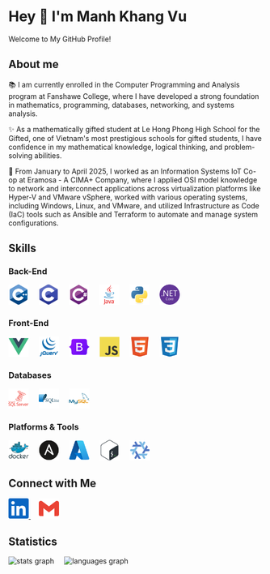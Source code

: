 # Hey 👋 I'm Manh Khang Vu

Welcome to My GitHub Profile!

## About me

📚 I am currently enrolled in the Computer Programming and Analysis program at Fanshawe College, where I have developed a strong foundation in mathematics, programming, databases, networking, and systems analysis.

✨ As a mathematically gifted student at Le Hong Phong High School for the Gifted, one of Vietnam's most prestigious schools for gifted students, I have confidence in my mathematical knowledge, logical thinking, and problem-solving abilities.

💼 From January to April 2025, I worked as an Information Systems IoT Co-op at Eramosa - A CIMA+ Company, where I applied OSI model knowledge to network and interconnect applications across virtualization platforms like Hyper-V and VMware vSphere, worked with various operating systems, including Windows, Linux, and VMware, and utilized Infrastructure as Code (IaC) tools such as Ansible and Terraform to automate and manage system configurations.

## Skills

### Back-End

<div>
  <img src="images/skills/cplusplus.png" height="40" alt="cplusplus logo"/>
  <img width="12"/>
  <img src="images/skills/c.png" height="40" alt="c logo"/>
  <img width="12"/>
  <img src="images/skills/csharp.png" height="40" alt="csharp logo"/>
  <img width="12"/>
  <img src="images/skills/java.png" height="40" alt="java logo"/>
  <img width="12"/>
  <img src="images/skills/python.png" height="40" alt="python logo"/>
  <img width="12"/>
  <img src="images/skills/dotnetcore.png" height="40" alt="dotnetcore logo"/>
</div>

### Front-End

<div>
  <img src="images/skills/vuejs.png" height="40" alt="vuejs logo"/>
  <img width="12"/>  
  <img src="images/skills/jquery.png" height="40" alt="jquery logo"/>
  <img width="12"/> 
  <img src="images/skills/bootstrap.png" height="40" alt="bootstrap logo"/>
  <img width="12"/>
  <img src="images/skills/javascript.png" height="40" alt="javascript logo"/>
  <img width="12"/>
  <img src="images/skills/html5.png" height="40" alt="html5 logo"/>
  <img width="12"/>
  <img src="images/skills/css3.png" height="40" alt="css3 logo"/>
</div>

### Databases

<div>
  <img src="images/skills/microsoftsqlserver.png" height="40" alt="microsoftsqlserver logo"/>
  <img width="12"/>
  <img src="images/skills/sqlite.png" height="40" alt="sqlite logo"/>
  <img width="12"/>
  <img src="images/skills/mysql.png" height="40" alt="mysql logo"/>
</div>

### Platforms & Tools

<div>
  <img src="images/skills/docker.png" height="40" alt="docker logo"/>
  <img width="12"/>
  <img src="images/skills/ansible.png" height="40" alt="ansible logo"/>
  <img width="12"/>
  <img src="images/skills/azure.png" height="40" alt="azure logo"/>
  <img width="12"/>
  <img src="images/skills/bash.png" height="40" alt="bash logo"/>
  <img width="12"/>
  <img src="images/skills/nix.png" height="40" alt="nix logo"/>
</div>

## Connect with Me

<div>
  <a href="https://www.linkedin.com/in/khangvum/" target="_blank">
    <img src="images/connect-with-me/linkedin.png" height="40" alt="linkedin logo"/>
  </a>
  <img width="12"/>
  <a href="mailto:manhkhang0305@gmail.com" target="_blank">
    <img src="images/connect-with-me/gmail.png" height="40" alt="gmail logo"/>
  </a>
</div>

## Statistics

<div>
  <img src="https://github-readme-stats.vercel.app/api?username=khangvum&hide_title=false&hide_rank=false&show_icons=true&include_all_commits=true&count_private=true&disable_animations=false&theme=dracula&locale=en&hide_border=false&order=1" height="150" alt="stats graph"  />
  <img width="12"/>
  <img src="https://github-readme-stats.vercel.app/api/top-langs?username=khangvum&locale=en&hide_title=false&layout=compact&card_width=320&langs_count=5&theme=dracula&hide_border=false&order=2" height="150" alt="languages graph"  />
</div>
<!--
**khangvum/khangvum** is a ✨ _special_ ✨ repository because its `README.md` (this file) appears on your GitHub profile.

Here are some ideas to get you started:

- 🔭 I’m currently working on ...
- 🌱 I’m currently learning ...
- 👯 I’m looking to collaborate on ...
- 🤔 I’m looking for help with ...
- 💬 Ask me about ...
- 📫 How to reach me: ...
- 😄 Pronouns: ...
- ⚡ Fun fact: ...
-->
